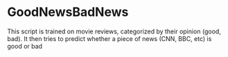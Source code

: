 # GoodNewsBadNews
This script is trained on movie reviews, categorized by their opinion (good, bad). It then tries to predict whether a piece of news (CNN, BBC, etc) is good or bad
